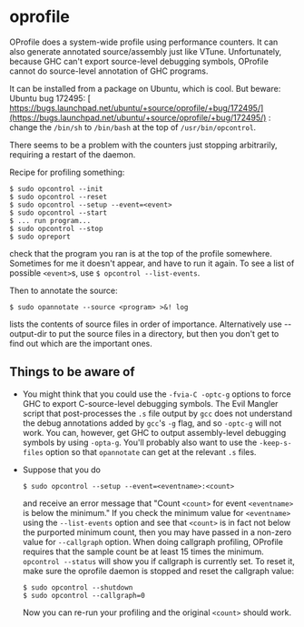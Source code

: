 # oprofile


OProfile does a system-wide profile using performance counters.  It can also generate annotated source/assembly just like VTune.  Unfortunately, because GHC can't export source-level debugging symbols, OProfile cannot do source-level annotation of GHC programs.


It can be installed from a package on Ubuntu, which is cool.  But beware: Ubuntu bug 172495: [ https://bugs.launchpad.net/ubuntu/+source/oprofile/+bug/172495/](https://bugs.launchpad.net/ubuntu/+source/oprofile/+bug/172495/) : change the `/bin/sh` to `/bin/bash` at the top of `/usr/bin/opcontrol`.


There seems to be a problem with the counters just stopping arbitrarily, requiring a restart of the daemon.


Recipe for profiling something:

```wiki
$ sudo opcontrol --init
$ sudo opcontrol --reset
$ sudo opcontrol --setup --event=<event>
$ sudo opcontrol --start
$ ... run program...
$ sudo opcontrol --stop
$ sudo opreport
```


check that the program you ran is at the top of the profile somewhere.  Sometimes for me it doesn't appear, and have to run it again.  To see a list of possible `<event>`s, use `$ opcontrol --list-events`.


Then to annotate the source:

```wiki
$ sudo opannotate --source <program> >&! log
```


lists the contents of source files in order of importance.  Alternatively use --output-dir to put the source files in a directory, but then 
you don't get to find out which are the important ones.

## Things to be aware of

- You might think that you could use the `-fvia-C -optc-g` options to force GHC to export C-source-level debugging symbols.  The Evil Mangler script that post-processes the `.s` file output by `gcc` does not understand the debug annotations added by `gcc`'s `-g` flag, and so `-optc-g` will not work.  You can, however, get GHC to output assembly-level debugging symbols by using `-opta-g`.  You'll probably also want to use the `-keep-s-files` option so that `opannotate` can get at the relevant `.s` files.

- Suppose that you do 

  ```wiki
  $ sudo opcontrol --setup --event=<eventname>:<count>
  ```

  and receive an error message that "Count `<count>` for event `<eventname>` is below the minimum."  If you check the minimum value for
  `<eventname>` using the `--list-events` option and see that `<count>` is in fact not below the purported minimum count, then you may have passed
  in a non-zero value for `--callgraph` option.  When doing callgraph profiling, OProfile requires that the sample count be at least 15 times the
  minimum.
  `opcontrol --status` will show you if callgraph is currently set.  To reset it, make sure the oprofile daemon is stopped and reset the callgraph
  value:

  ```wiki
  $ sudo opcontrol --shutdown
  $ sudo opcontrol --callgraph=0
  ```

  Now you can re-run your profiling and the original `<count>` should work.
